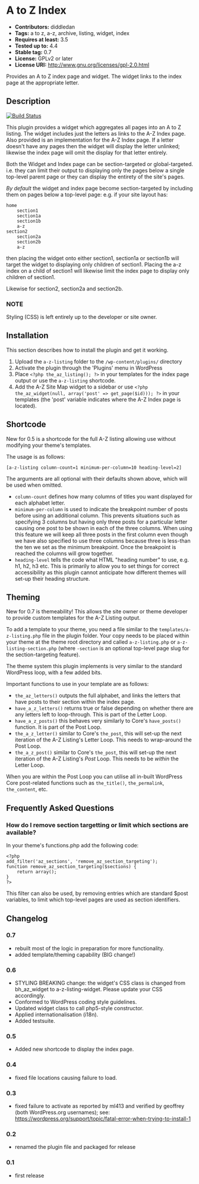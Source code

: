# A to Z Index #
- **Contributors:** diddledan
- **Tags:** a to z, a-z, archive, listing, widget, index
- **Requires at least:** 3.5
- **Tested up to:** 4.4
- **Stable tag:** 0.7
- **License:** GPLv2 or later
- **License URI:** http://www.gnu.org/licenses/gpl-2.0.html

Provides an A to Z index page and widget. The widget links to the index page at the appropriate letter.

## Description ##

[![Build Status](https://travis-ci.org/diddledan/wp-a-z-listing.svg?branch=master)](https://travis-ci.org/diddledan/wp-a-z-listing)

This plugin provides a widget which aggregates all pages into an A to Z listing. The widget includes just
the letters as links to the A-Z Index page. Also provided is an implementation for the A-Z Index page.
If a letter doesn't have any pages then the widget will display the letter unlinked; likewise the index page
will omit the display for that letter entirely.

Both the Widget and Index page can be section-targeted or global-targeted. i.e. they can limit their output
to displaying only the pages below a single top-level parent page or they can display the entirety of the
site's pages.

*By default* the widget and index page become section-targeted by including them on pages below a top-level page:
e.g. if your site layout has:

    home
        section1
        section1a
        section1b
        a-z
    section2
        section2a
        section2b
        a-z

then placing the widget onto either section1, section1a or section1b will target the widget to displaying only children of section1.
Placing the a-z index on a child of section1 will likewise limit the index page to display only children of section1.

Likewise for section2, section2a and section2b.

### NOTE ###
Styling (CSS) is left entirely up to the developer or site owner.

## Installation ##

This section describes how to install the plugin and get it working.

1. Upload the `a-z-listing` folder to the `/wp-content/plugins/` directory
1. Activate the plugin through the 'Plugins' menu in WordPress
1. Place `<?php the_az_listing(); ?>` in your templates for the index page output or use the `a-z-listing` shortcode.
1. Add the A-Z Site Map widget to a sidebar or use `<?php the_az_widget(null, array('post' => get_page($id))); ?>` in your templates (the 'post' variable indicates where the A-Z Index page is located).

## Shortcode ##

New for 0.5 is a shortcode for the full A-Z listing allowing use without modifying your theme's templates.

The usage is as follows:

    [a-z-listing column-count=1 minimum-per-column=10 heading-level=2]

The arguments are all optional with their defaults shown above, which will be used when omitted.

- `column-count` defines how many columns of titles you want displayed for each alphabet letter.
- `minimum-per-column` is used to indicate the breakpoint number of posts before using an additional column. This prevents situations such as specifying 3 columns but having only three posts for a particular letter causing one post to be shown in each of the three columns. When using this feature we will keep all three posts in the first column even though we have also specified to use three columns because three is less-than the ten we set as the minimum breakpoint. Once the breakpoint is reached the columns will grow together.
- `heading-level` tells the code what HTML "heading number" to use, e.g. h1, h2, h3 etc. This is primarily to allow you to set things for correct accessibility as this plugin cannot anticipate how different themes will set-up their heading structure.

## Theming ##

New for 0.7 is themeability! This allows the site owner or theme developer to provide custom templates for the A-Z Listing output.

To add a template to your theme, you need a file similar to the `templates/a-z-listing.php` file in the plugin folder. Your copy needs to be placed within your theme at the theme root directory and called `a-z-listing.php` or `a-z-listing-section.php` (where `-section` is an optional top-level page slug for the section-targeting feature).

The theme system this plugin implements is very similar to the standard WordPress loop, with a few added bits.

Important functions to use in your template are as follows:

- `the_az_letters()` outputs the full alphabet, and links the letters that have posts to their section within the index page.
- `have_a_z_letters()` returns true or false depending on whether there are any letters left to loop-through. This is part of the Letter Loop.
- `have_a_z_posts()` this behaves very similarly to Core's `have_posts()` function. It is part of the Post Loop.
- `the_a_z_letter()` similar to Core's `the_post`, this will set-up the next iteration of the A-Z Listing's Letter Loop. This needs to wrap-around the Post Loop.
- `the_a_z_post()` similar to Core's `the_post`, this will set-up the next iteration of the A-Z Listing's _Post_ Loop. This needs to be _within_ the Letter Loop.

When you are within the Post Loop you can utilise all in-built WordPress Core post-related functions such as `the_title()`, `the_permalink`, `the_content`, etc.

## Frequently Asked Questions ##

### How do I remove section targetting or limit which sections are available? ###

In your theme's functions.php add the following code:

    <?php
    add_filter('az_sections', 'remove_az_section_targeting');
    function remove_az_section_targeting($sections) {
        return array();
    }
    ?>

This filter can also be used, by removing entries which are standard $post variables, to limit which top-level pages are used as section identifiers.

## Changelog ##

### 0.7 ###
- rebuilt most of the logic in preparation for more functionality.
- added template/theming capability (BIG change!)

### 0.6 ###
- STYLING BREAKING change: the widget's CSS class is changed from bh_az_widget to a-z-listing-widget. Please update your CSS accordingly.
- Conformed to WordPress coding style guidelines.
- Updated widget class to call php5-style constructor.
- Applied internationalisation (i18n).
- Added testsuite.

### 0.5 ###
- Added new shortcode to display the index page.

### 0.4 ###
- fixed file locations causing failure to load.

### 0.3 ###
- fixed failure to activate as reported by ml413 and verified by geoffrey (both WordPress.org usernames); see: https://wordpress.org/support/topic/fatal-error-when-trying-to-install-1

### 0.2 ###
- renamed the plugin file and packaged for release

### 0.1 ###
- first release
